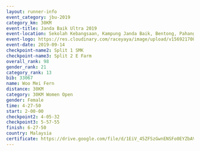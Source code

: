 ```yaml
---
layout: runner-info 
event_category: jbu-2019 
category_km: 30KM 
event-title: Janda Baik Ultra 2019  
event-location: Sekolah Kebangsaan, Kampung Janda Baik, Bentong, Pahang, Malaysia 
event-logo: https://res.cloudinary.com/raceyaya/image/upload/v1569217009/logo/janda-baik_vch1pc.jpg 
event-date: 2019-09-14 
checkpoint-name2: Split 1 SMK 
checkpoint-name3: Split 2 E Farm 
overall_rank: 98
gender_rank: 21
category_rank: 13
bib: 33067
name: Woo Mei Fern
distance: 30KM
category: 30KM Women Open
gender: Female
time: 4-27-50
start: 2-00-00
checkpoint2: 4-05-32
checkpoint3: 5-57-55
finish: 6-27-50
country: Malaysia
certificate: https://drive.google.com/file/d/1EiV_45ZFSzGwnENSFo0EYZbAVNqqBRoE/view?usp=sharing
---
```

